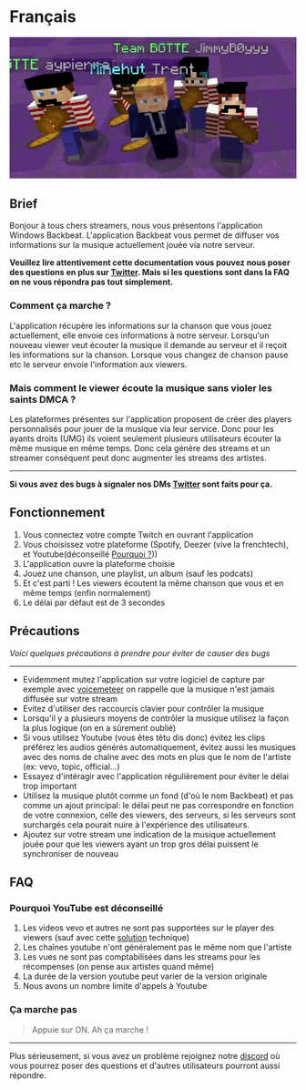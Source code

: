 # Français

![](https://github.com/back-beat/streamer/blob/main/screen.png)

## Brief
Bonjour à tous chers streamers, nous vous présentons l'application Windows Backbeat. L'application Backbeat vous permet de diffuser vos informations sur la musique actuellement jouée via notre serveur. 

**Veuillez lire attentivement cette documentation vous pouvez nous poser des questions en plus sur [Twitter](https://twitter.com/backbeat_ext). Mais si les questions sont dans la FAQ on ne vous répondra pas tout simplement.**

### Comment ça marche ?
L'application récupère les informations sur la chanson que vous jouez actuellement, elle envoie ces informations à notre serveur. Lorsqu'un nouveau viewer veut écouter la musique il demande au serveur et il reçoit les informations sur la chanson. Lorsque vous changez de chanson pause etc le serveur envoie l'information aux viewers. 

### Mais comment le viewer écoute la musique sans violer les saints DMCA ?
Les plateformes présentes sur l'application proposent de créer des players personnalisés pour jouer de la musique via leur service. Donc pour les ayants droits (UMG) ils voient seulement plusieurs utilisateurs écouter la même musique en même temps. Donc cela génère des streams et un streamer conséquent peut donc augmenter les streams des artistes.

---

**Si vous avez des bugs à signaler nos DMs [Twitter](https://twitter.com/backbeat_ext) sont faits pour ça.**

## Fonctionnement
1. Vous connectez votre compte Twitch en ouvrant l'application
2. Vous choisissez votre plateforme (Spotify, Deezer (vive la frenchtech), et Youtube(déconseillé [Pourquoi ?](#Pourquoi-YouTube-est-déconseillé)))
3. L'application ouvre la plateforme choisie
4. Jouez une chanson, une playlist, un album (sauf les podcats)
5. Et c'est parti ! Les viewers écoutent la même chanson que vous et en même temps (enfin normalement)
6. Le délai par défaut est de 3 secondes

## Précautions
*Voici quelques précautions à prendre pour éviter de causer des bugs*

---

* Evidemment mutez l'application sur votre logiciel de capture par exemple avec [ voicemeteer](https://vb-audio.com/Voicemeeter/banana.htm) on rappelle que la musique n'est jamais diffusée sur votre stream
* Evitez d'utiliser des raccourcis clavier pour contrôler la musique
* Lorsqu'il y a plusieurs moyens de contrôler la musique utilisez la façon la plus logique (on en a sûrement oublié)
* Si vous utilisez Youtube (vous êtes têtu dis donc) évitez les clips préférez les audios générés automatiquement, évitez aussi les musiques avec des noms de chaîne avec des mots en plus que le nom de l'artiste (ex: vevo, topic, official...)
* Essayez d'intéragir avec l'application régulièrement pour éviter le délai trop important
* Utilisez la musique plutôt comme un fond (d'où le nom Backbeat) et pas comme un ajout principal: le délai peut ne pas correspondre en fonction de votre connexion, celle des viewers, des serveurs, si les serveurs sont surchargés cela pourait nuire à l'expérience des utilisateurs.
* Ajoutez sur votre stream une indication de la musique actuellement jouée pour que les viewers ayant un trop gros délai puissent le synchroniser de nouveau

## FAQ

### Pourquoi YouTube est déconseillé
1. Les videos vevo et autres ne sont pas supportées sur le player des viewers (sauf avec cette [solution](#Solution-Vevo) technique)
2. Les chaînes youtube n'ont généralement pas le même nom que l'artiste
3. Les vues ne sont pas comptabilisées dans les streams pour les récompenses (on pense aux artistes quand même)
4. La durée de la version youtube peut varier de la version originale
5. Nous avons un nombre limite d'appels à Youtube

### Ça marche pas
> Appuie sur ON.
> Ah ça marche !

---

Plus sérieusement, si vous avez un problème rejoignez notre [discord](https://discord.gg/7HA6NQetP5) où vous pourrez poser des questions et d'autres utilisateurs pourront aussi répondre.
